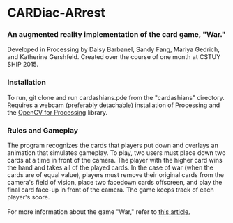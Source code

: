 # CARDiac-ARrest
<h3> An augmented reality implementation of the card game, "War." </h3>
Developed in Processing by Daisy Barbanel, Sandy Fang, Mariya Gedrich, and Katherine Gershfeld. Created over the course of one month at CSTUY SHIP 2015. 

<h3>Installation</h3>
To run, git clone and run cardashians.pde from the "cardashians" directory. Requires a webcam (preferably detachable) installation of Processing and the <a href=https://github.com/atduskgreg/opencv-processing>OpenCV for Processing</a> library.
<br>
<h3>Rules and Gameplay</h3>
The program recognizes the cards that players put down and overlays an animation that simulates gameplay. To play, two users must place down two cards at a time in front of the camera. The player with the higher card wins the hand and takes all of the played cards. In the case of war (when the cards are of equal value), players must remove their original cards from the camera's field of vision, place two facedown cards offscreen, and play the final card face-up in front of the camera. The game keeps track of each player's score. 
<br>
<br>For more information about the game "War," refer to <a href="https://en.wikipedia.org/wiki/War_(card_game)">this article.</a>
